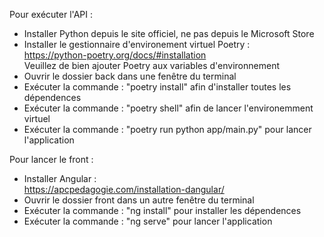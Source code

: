Pour exécuter l'API :

- Installer Python depuis le site officiel, ne pas depuis le Microsoft Store
- Installer le gestionnaire d'environement virtuel Poetry :<br>
  https://python-poetry.org/docs/#installation<br>
  Veuillez de bien ajouter Poetry aux variables d'environnement
- Ouvrir le dossier back dans une fenêtre du terminal
- Exécuter la commande : "poetry install" afin d'installer toutes les dépendences
- Exécuter la commande : "poetry shell" afin de lancer l'environemment virtuel
- Exécuter la commande : "poetry run python app/main.py" pour lancer l'application

Pour lancer le front :

- Installer Angular :<br>
  https://apcpedagogie.com/installation-dangular/
- Ouvrir le dossier front dans un autre fenêtre du terminal
- Exécuter la commande : "ng install" pour installer les dépendences
- Exécuter la commande : "ng serve" pour lancer l'application

